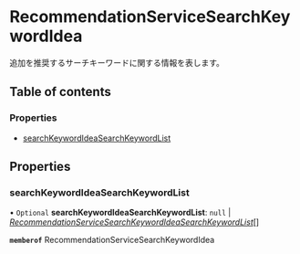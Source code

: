 # RecommendationServiceSearchKeywordIdea


<div lang=\"ja\">追加を推奨するサーチキーワードに関する情報を表します。</div> 

## Table of contents

### Properties

- [searchKeywordIdeaSearchKeywordList](recommendationservicesearchkeywordidea.md#searchkeywordideasearchkeywordlist)

## Properties

### searchKeywordIdeaSearchKeywordList

• `Optional` **searchKeywordIdeaSearchKeywordList**: ``null`` \| [*RecommendationServiceSearchKeywordIdeaSearchKeywordList*](recommendationservicesearchkeywordideasearchkeywordlist.md)[]

**`memberof`** RecommendationServiceSearchKeywordIdea
